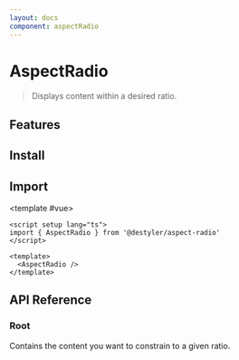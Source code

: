 ```yaml
---
layout: docs
component: aspectRadio
---
```


# AspectRadio

> Displays content within a desired ratio.

<Preview name="aspectRadio" />

## Features

<Features :lists="[
'Accepts any custom ratio.',
]" />

## Install

<CodeGroupPackage name="@destyler/aspect-radio" />

## Import

<CodePreview :tabs="[
  {value: 'vue', label: 'index.vue', icon: 'vscode-icons:file-type-vue'}
]">

<template #vue>

```vue
<script setup lang="ts">
import { AspectRadio } from '@destyler/aspect-radio'
</script>

<template>
  <AspectRadio />
</template>
```

</template>

</CodePreview>

## API Reference

### Root

Contains the content you want to constrain to a given ratio.

<!--@include: ../../packages/components/aspectRadio/.docs/aspectRadio.md-->
